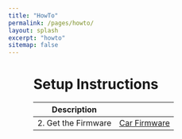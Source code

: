 ```yaml
---
title: "HowTo"
permalink: /pages/howto/
layout: splash
excerpt: "howto"
sitemap: false
---
```

<style>
 td {
    vertical-align: middle;
}
</style>

<div style="margin-left:10%; margin-right:10%; text-align: justify">
<h1>Setup Instructions</h1>
</div>


<div style="margin-left:10%; margin-right:10%; text-align: justify">
<table>
  <thead>
    <tr>
      <th>Description</th>
      <th>&#160;</th>
    </tr>
  </thead>
  <tbody>
    <tr>
      <td>2. Get the Firmware</td>
      <td><div style="vertical-align: middle; text-align: center;"><a href="https://github.com/TUHH-MUM/car-firmware" class="btn btn--warning" target="_blank">Car Firmware</a></div></td>
    </tr>
    <tr>
  </tbody>
</table>
</div>

